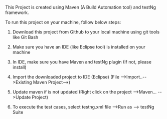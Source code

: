 This Project is created using Maven (A Build Automation tool) and testNg framework.

To run this project on your machine, follow below steps:

1. Download this project from Github to your local machine using git tools like Git Bash

2. Make sure you have an IDE (like Eclipse tool) is installed on your machine

3. In IDE, make sure you have Maven and testNg plugin (If not, please install)

4. Import the downloaded project to IDE (Eclipse) (File -->Import..-->Existing Maven Project--><provide project path>)

5. Update maven if is not updated (Right click on the project -->Maven... -->Update Project)

6. To execute the test cases, select testng.xml file -->Run as --> testNg Suite